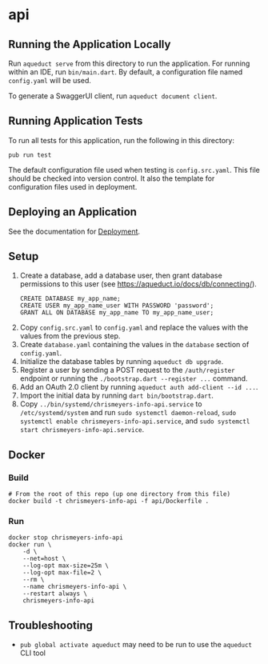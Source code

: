 # api

## Running the Application Locally

Run `aqueduct serve` from this directory to run the application. For running within an IDE, run `bin/main.dart`. By default, a configuration file named `config.yaml` will be used.

To generate a SwaggerUI client, run `aqueduct document client`.

## Running Application Tests

To run all tests for this application, run the following in this directory:

```
pub run test
```

The default configuration file used when testing is `config.src.yaml`. This file should be checked into version control. It also the template for configuration files used in deployment.

## Deploying an Application

See the documentation for [Deployment](https://aqueduct.io/docs/deploy/).

## Setup
1) Create a database, add a database user, then grant database permissions to this user (see https://aqueduct.io/docs/db/connecting/).
    ```
    CREATE DATABASE my_app_name;
    CREATE USER my_app_name_user WITH PASSWORD 'password';
    GRANT ALL ON DATABASE my_app_name TO my_app_name_user;
    ```
2) Copy `config.src.yaml` to `config.yaml` and replace the values with the values from the previous step.
3) Create `database.yaml` containing the values in the `database` section of `config.yaml`.
4) Initialize the database tables by running `aqueduct db upgrade`.
5) Register a user by sending a POST request to the `/auth/register` endpoint or running the `./bootstrap.dart --register ...` command.
6) Add an OAuth 2.0 client by running `aqueduct auth add-client --id ...`.
7) Import the initial data by running `dart bin/bootstrap.dart`.
8) Copy `../bin/systemd/chrismeyers-info-api.service` to `/etc/systemd/system` and run `sudo systemctl daemon-reload`, `sudo systemctl enable chrismeyers-info-api.service`, and `sudo systemctl start chrismeyers-info-api.service`.

## Docker
### Build
```
# From the root of this repo (up one directory from this file)
docker build -t chrismeyers-info-api -f api/Dockerfile .
```

### Run
```
docker stop chrismeyers-info-api
docker run \
    -d \
    --net=host \
    --log-opt max-size=25m \
    --log-opt max-file=2 \
    --rm \
    --name chrismeyers-info-api \
    --restart always \
    chrismeyers-info-api
```

## Troubleshooting
- `pub global activate aqueduct` may need to be run to use the `aqueduct` CLI tool
